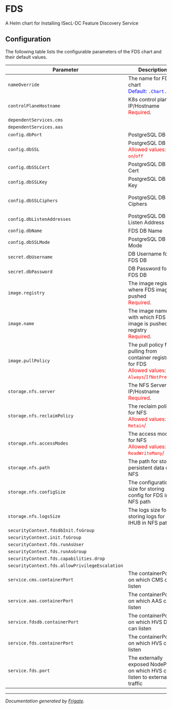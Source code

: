 
FDS
===========

A Helm chart for Installing ISecL-DC Feature Discovery Service


## Configuration

The following table lists the configurable parameters of the FDS chart and their default values.

| Parameter                | Description             | Default        |
| ------------------------ | ----------------------- | -------------- |
| `nameOverride` | The name for FDS chart<br> <span style="color:blue">Default: `.Chart.name`</span> | `""` |
| `controlPlaneHostname` | K8s control plane IP/Hostname<br> <span style="color:red">Required</span>. | `""` |
| `dependentServices.cms` |  | `"cms"` |
| `dependentServices.aas` |  | `"aas"` |
| `config.dbPort` | PostgreSQL DB port | `5432` |
| `config.dbSSL` | PostgreSQL DB SSL<br> <span style="color:red">Allowed values: `on`/`off`</span> | `"on"` |
| `config.dbSSLCert` | PostgreSQL DB SSL Cert | `"/etc/postgresql/secrets/server.crt"` |
| `config.dbSSLKey` | PostgreSQL DB SSL Key | `"/etc/postgresql/secrets/server.key"` |
| `config.dbSSLCiphers` | PostgreSQL DB SSL Ciphers | `"ECDHE-ECDSA-AES256-GCM-SHA384:ECDHE-RSA-AES256-GCM-SHA384:ECDHE-ECDSA-AES128-GCM-SHA256:ECDHE-RSA-AES128-GCM-SHA256"` |
| `config.dbListenAddresses` | PostgreSQL DB Listen Address | `"*"` |
| `config.dbName` | FDS DB Name | `"hvsdb"` |
| `config.dbSSLMode` | PostgreSQL DB SSL Mode | `"verify-full"` |
| `secret.dbUsername` | DB Username for FDS DB | `"fdsdbuser"` |
| `secret.dbPassword` | DB Password for FDS DB | `"fdsdbpassword"` |
| `image.registry` | The image registry where FDS image is pushed<br> <span style="color:red">Required</span>. | `""` |
| `image.name` | The image name with which FDS image is pushed to registry<br> <span style="color:red">Required</span>. | `""` |
| `image.pullPolicy` | The pull policy for pulling from container registry for FDS<br> <span style="color:red">Allowed values: `Always`/`IfNotPresent`</span> | `"Always"` |
| `storage.nfs.server` | The NFS Server IP/Hostname<br> <span style="color:red">Required</span>. | `""` |
| `storage.nfs.reclaimPolicy` | The reclaim policy for NFS<br> <span style="color:red">Allowed values: `Retain`/</span> | `"Retain"` |
| `storage.nfs.accessModes` | The access modes for NFS<br> <span style="color:red">Allowed values: `ReadWriteMany`/</span> | `"ReadWriteMany"` |
| `storage.nfs.path` | The path for storing persistent data on NFS | `"/mnt/nfs_share"` |
| `storage.nfs.configSize` | The configuration size for storing config for FDS in NFS path | `"10Mi"` |
| `storage.nfs.logsSize` | The logs size for storing logs for IHUB in NFS path | `"1Gi"` |
| `securityContext.fdsdbInit.fsGroup` |  | `2000` |
| `securityContext.init.fsGroup` |  | `1001` |
| `securityContext.fds.runAsUser` |  | `1001` |
| `securityContext.fds.runAsGroup` |  | `1001` |
| `securityContext.fds.capabilities.drop` |  | `["all"]` |
| `securityContext.fds.allowPrivilegeEscalation` |  | `false` |
| `service.cms.containerPort` | The containerPort on which CMS can listen | `8445` |
| `service.aas.containerPort` | The containerPort on which AAS can listen | `8444` |
| `service.fdsdb.containerPort` | The containerPort on which HVS DB can listen | `5432` |
| `service.fds.containerPort` | The containerPort on which HVS can listen | `13000` |
| `service.fds.port` | The externally exposed NodePort on which HVS can listen to external traffic | `30500`



---
_Documentation generated by [Frigate](https://frigate.readthedocs.io)._


